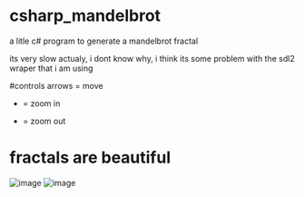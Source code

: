 # csharp_mandelbrot
a litle c# program to generate a mandelbrot fractal

its very slow actualy, i dont know why, i think its some problem with the sdl2 wraper that i am using

#controls
arrows = move
+ = zoom in
- = zoom out
# fractals are beautiful
![image](https://user-images.githubusercontent.com/100975643/216517655-b6b8af5e-a192-4e31-b12b-68f314f8be0d.png)
![image](https://user-images.githubusercontent.com/100975643/216517851-5fb9181d-fdac-4f91-a288-10ec9543effa.png)
